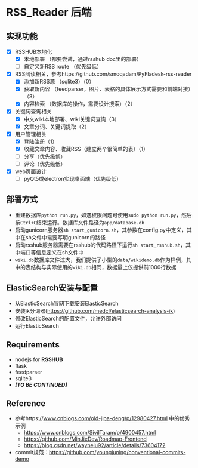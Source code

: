# RSS_Reader 后端

## 实现功能

- [x] RSSHUB本地化
  - [x] 本地部署 （都要尝试，通过rsshub doc里的部署）
  - [ ] 自定义新RSS route （优先级低）
- [x] RSS阅读相关，参考https://github.com/smoqadam/PyFladesk-rss-reader
  - [x] 添加新RSS源 （sqlite3）（0）
  - [x] 获取新内容 （feedparser，图片、表格的具体展示方式需要和前端对接）（3）
  - [x] 内容检索 （数据库的操作，需要设计搜索）（2）
- [x] 关键词查询相关
  - [x] 中文wiki本地部署、wiki关键词查询（3）
  - [x] 文章分词、关键词提取（2）
- [x] 用户管理相关
  - [x] 登陆注册（1）
  - [x] 收藏文章内容、收藏RSS（建立两个很简单的表）（1）
  - [ ] 分享（优先级低）
  - [ ] 评论（优先级低）
- [x] web页面设计
  - [ ] pyQt5或electron实现桌面端（优先级低）

## 部署方式
- 重建数据库`python run.py`，如遇权限问题可使用`sudo python run.py`，然后按`Ctrl+C`结束运行。数据库文件路径为`app/database.db`
- 启动gunicorn服务器`sh start_gunicorn.sh`，其参数在config.py中定义，其中在sh文件中需要写明gunicorn的路径
- 启动rsshub服务器需要在rsshub的代码路径下运行`sh start_rsshub.sh`，其中端口等信息定义在sh文件中
- `wiki.db`数据库文件过大，我们提供了小型的`data/wikidemo.db`作为样例，其中的表结构与实际使用的`wiki.db`相同，数据量上仅提供前1000行数据

## ElasticSearch安装与配置
- 从ElasticSearch官网下载安装ElasticSearch
- 安装ik分词器(https://github.com/medcl/elasticsearch-analysis-ik)
- 修改ElasticSearch的配置文件，允许外部访问
- 运行ElasticSearch

## Requirements

- nodejs for **RSSHUB**
- flask
- feedparser
- sqlite3
- ***[TO BE CONTINUED]***

## Reference
- 参考https://www.cnblogs.com/old-jipa-deng/p/12980427.html 中的优秀示例
  - https://www.cnblogs.com/SivilTaram/p/4900457.html
  - https://github.com/MinJieDev/Roadmap-Frontend
  - https://blog.csdn.net/waynelu92/article/details/73604172
- commit规范：https://github.com/youngjuning/conventional-commits-demo

